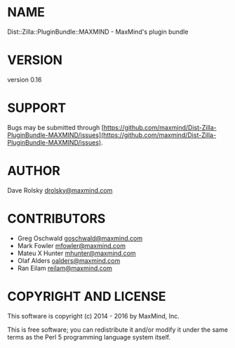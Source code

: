 # NAME

Dist::Zilla::PluginBundle::MAXMIND - MaxMind's plugin bundle

# VERSION

version 0.16

# SUPPORT

Bugs may be submitted through [https://github.com/maxmind/Dist-Zilla-PluginBundle-MAXMIND/issues](https://github.com/maxmind/Dist-Zilla-PluginBundle-MAXMIND/issues).

# AUTHOR

Dave Rolsky <drolsky@maxmind.com>

# CONTRIBUTORS

- Greg Oschwald <goschwald@maxmind.com>
- Mark Fowler <mfowler@maxmind.com>
- Mateu X Hunter <mhunter@maxmind.com>
- Olaf Alders <oalders@maxmind.com>
- Ran Eilam <reilam@maxmind.com>

# COPYRIGHT AND LICENSE

This software is copyright (c) 2014 - 2016 by MaxMind, Inc.

This is free software; you can redistribute it and/or modify it under
the same terms as the Perl 5 programming language system itself.

